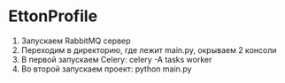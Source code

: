 # EttonProfile

1. Запускаем RabbitMQ сервер
2. Переходим в директорию, где лежит main.py, окрываем 2 консоли
3. В первой запускаем Celery: celery -A tasks worker
4. Во второй запускаем проект: python main.py
